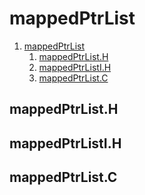 # mappedPtrList

1. [mappedPtrList](#mappedptrlist)
   1. [mappedPtrList.H](#mappedptrlisth)
   2. [mappedPtrListI.H](#mappedptrlistih)
   3. [mappedPtrList.C](#mappedptrlistc)

## mappedPtrList.H

## mappedPtrListI.H

## mappedPtrList.C